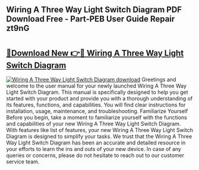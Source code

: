 ## Wiring A Three Way Light Switch Diagram PDF Download Free - Part-PEB User Guide Repair zt9nG

# <h2><a href="http://dflvq92.blite.top/?on=Wiring+A+Three+Way+Light+Switch+Diagram">🔗Download New 👉🔴 Wiring A Three Way Light Switch Diagram</a></h2>

[![Wiring A Three Way Light Switch Diagram download](https://i.imgur.com/lujVjoI.png)](http://dflvq92.blite.top/?on=Wiring+A+Three+Way+Light+Switch+Diagram)
Greetings and welcome to the user manual for your newly launched Wiring A Three Way Light Switch Diagram. This manual is specifically designed to help you get started with your product and provide you with a thorough understanding of its features, functions, and capabilities. You will find clear instructions for installation, usage, maintenance, and troubleshooting. Familiarize Yourself Before you begin, take a moment to familiarize yourself with the functions and capabilities of your new Wiring A Three Way Light Switch Diagram. With features like list of features, your new Wiring A Three Way Light Switch Diagram is designed to simplify your tasks. We trust that the Wiring A Three Way Light Switch Diagram has been an accurate and detailed resource in your efforts to learn the ins and outs of your new device. In case of any queries or concerns, please do not hesitate to reach out to our customer service team.
